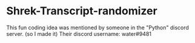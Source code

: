 # Shrek-Transcript-randomizer
This fun coding idea was mentioned by someone in the "Python" discord server. (so I made it)
Their discord username: watеr#9481
